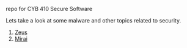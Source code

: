 repo for CYB 410 Secure Software

Lets take a look at some malware and other topics related to 
security. 


1) [Zeus](https://github.com/akielaries/CYB410-secure-software/blob/main/assignment-1/reports/assignment-1.pdf)
2) [Mirai](https://github.com/akielaries/CYB410-secure-software/blob/main/assignment-2/reports/assignment2.pdf)
